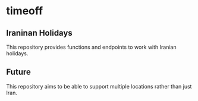 # timeoff
## Iraninan Holidays
This repository provides functions and endpoints to work with Iranian holidays. 

## Future
This repository aims to be able to support multiple locations rather than just Iran. 
